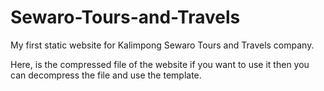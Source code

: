 # Sewaro-Tours-and-Travels
My first static website for Kalimpong Sewaro Tours and Travels company.

Here, is the compressed file of the website if you want to use it then you can decompress the file and use the template.
